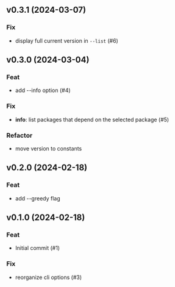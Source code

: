 ## v0.3.1 (2024-03-07)

### Fix

- display full current version in `--list` (#6)

## v0.3.0 (2024-03-04)

### Feat

- add --info option (#4)

### Fix

- **info**: list packages that depend on the selected package (#5)

### Refactor

- move version to constants

## v0.2.0 (2024-02-18)

### Feat

- add --greedy flag

## v0.1.0 (2024-02-18)

### Feat

- Initial commit (#1)

### Fix

- reorganize cli options (#3)

